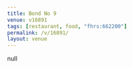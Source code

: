 ```yaml
---
title: Bond No 9
venue: v16891
tags: [restaurant, food, "fhrs:662200"]
permalink: /v/16891/
layout: venue
---
```

null